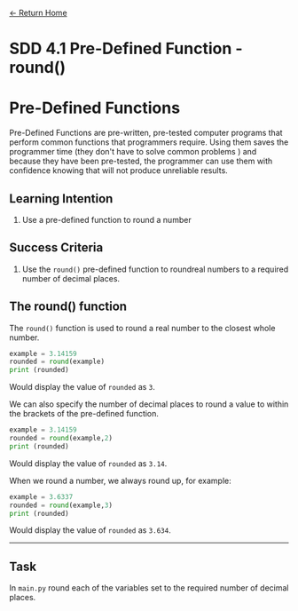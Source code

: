 [<- Return Home](/index.md)
# SDD 4.1 Pre-Defined Function - round()
# Pre-Defined Functions

Pre-Defined Functions are pre-written, pre-tested computer programs that perform common functions that programmers require. Using them saves the programmer time (they don't have to solve common problems ) and because they have been pre-tested, the programmer can use them with confidence knowing that will not produce unreliable results.

  ## Learning Intention
  1. Use a pre-defined function to round a number

## Success Criteria
1. Use the `round()` pre-defined function to roundreal  numbers to a required number of decimal places.

## The round() function

The `round()` function is used to round a real number to the closest whole number.

```python
example = 3.14159
rounded = round(example)
print (rounded)
```
Would display the value of `rounded` as `3`.

We can also specify the number of decimal places to round a value to within the brackets of the pre-defined function.

```python
example = 3.14159
rounded = round(example,2)
print (rounded)
```
Would display the value of `rounded` as `3.14`. 

When we round a number, we always round up, for example:

```python
example = 3.6337
rounded = round(example,3)
print (rounded)
```
Would display the value of `rounded` as `3.634`.

----
## Task
In `main.py` round each of the variables set to the required number of decimal places.
